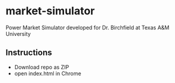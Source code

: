 # market-simulator
Power Market Simulator developed for Dr. Birchfield at Texas A&amp;M University

## Instructions
 - Download repo as ZIP
 - open index.html in Chrome
